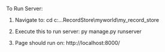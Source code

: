 
To Run Server:

1.  Navigate to:
    cd c:...RecordStore\myworld\my_record_store

2.  Execute this to run server:
    py manage.py runserver

3.  Page should run on:
    http://localhost:8000/